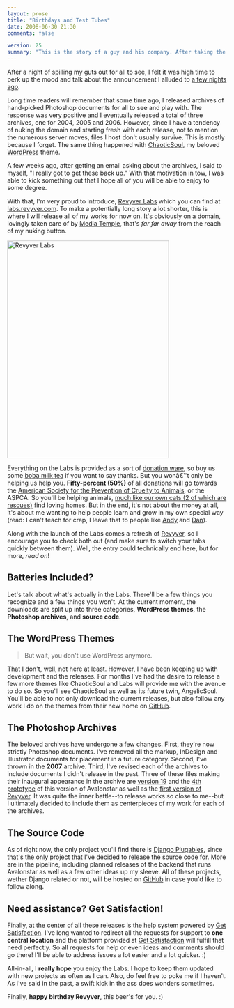 ```yaml
---
layout: prose
title: "Birthdays and Test Tubes"
date: 2008-06-30 21:30
comments: false

version: 25
summary: "This is the story of a guy and his company. After taking the level of seriousness to an all time high, he felt it was time to lighten up the mood a little bit and announce what he's been meaning to all week. Might not be *that* special, but it could very well help a lot of people."
---
```


After a night of spilling my guts out for all to see, I felt it was high time to perk up the mood and talk about the announcement I alluded to [a few nights ago][1].

Long time readers will remember that some time ago, I released archives of hand-picked Photoshop documents for all to see and play with. The response was very positive and I eventually released a total of three archives, one for 2004, 2005 and 2006. However, since I have a tendency of nuking the domain and starting fresh with each release, not to mention the numerous server moves, files I host don't usually survive. This is mostly because I forget. The same thing happened with [ChaoticSoul][2], my beloved [WordPress][3] theme.

A few weeks ago, after getting an email asking about the archives, I said to myself, "I really got to get these back up." With that motivation in tow, I was able to kick something out that I hope all of you will be able to enjoy to some degree.

With that, I'm very proud to introduce, [Revyver Labs][4] which you can find at [labs.revyver.com][4]. To make a potentially long story a lot shorter, this is where I will release all of my works for now on. It's obviously on a domain, lovingly taken care of by [Media Temple][5], that's *far far away* from the reach of my nuking button.

[<img src="http://farm4.static.flickr.com/3047/2626835621_e3cf4bbc02.jpg" width="371" height="500" alt="Revyver Labs" />][20]

Everything on the Labs is provided as a sort of [donation ware][6], so buy us some [boba milk tea][7] if you want to say thanks. But you wonâ€™t only be helping us help you. **Fifty-percent (50%)** of all donations will go towards the [American Society for the Prevention of Cruelty to Animals][8], or the ASPCA. So you'll be helping animals, [much like our own cats (2 of which are rescues)][9] find loving homes. But in the end, it's not about the money at all, it's about me wanting to help people learn and grow in my own special way (read: I can't teach for crap, I leave that to people like [Andy][10] and [Dan][11]).

Along with the launch of the Labs comes a refresh of [Revyver][12], so I encourage you to check both out (and make sure to switch your tabs quickly between them). Well, the entry could technically end here, but for more, *read on*!

## Batteries Included?

Let's talk about what's actually in the Labs. There'll be a few things you recognize and a few things you won't. At the current moment, the downloads are split up into three categories, **WordPress themes**, the **Photoshop archives**, and **source code**.

## The WordPress Themes

> But wait, you don't use WordPress anymore.

That I don't, well, not here at least. However, I have been keeping up with development and the releases. For months I've had the desire to release a few more themes like ChaoticSoul and Labs will provide me with the avenue to do so. So you'll see ChaoticSoul as well as its future twin, AngelicSoul. You'll be able to not only download the current releases, but also follow any work I do on the themes from their new home on [GitHub][13].

## The Photoshop Archives

The beloved archives have undergone a few changes. First, they're now strictly Photoshop documents. I've removed all the markup, InDesign and Illustrator documents for placement in a future category. Second, I've thrown in the **2007** archive. Third, I've revised each of the archives to include documents I didn't release in the past. Three of these files making their inaugural appearance in the archive are [version 19][14] and the [4th prototype][15] of this version of Avalonstar as well as the [first version of Revyver][16]. It was quite the inner battle--to release works so close to me--but I ultimately decided to include them as centerpieces of my work for each of the archives.

## The Source Code

As of right now, the only project you'll find there is [Django Plugables][17], since that's the only project that I've decided to release the source code for. More are in the pipeline, including planned releases of the backend that runs Avalonstar as well as a few other ideas up my sleeve. All of these projects, wether Django related or not, will be hosted on [GitHub][13] in case you'd like to follow along.

## Need assistance? Get Satisfaction!

Finally, at the center of all these releases is the help system powered by [Get Satisfaction][18]. I've long wanted to redirect all the requests for support to **one central location** and the platform provided at [Get Satisfaction][19] will fulfill that need perfectly. So all requests for help or even ideas and comments should go there! I'll be able to address issues a lot easier and a lot quicker. :)

All-in-all, I **really hope** you enjoy the Labs. I hope to keep them updated with new projects as often as I can. Also, do feel free to poke me if I haven't. As I've said in the past, a swift kick in the ass does wonders sometimes.

Finally, **happy birthday Revyver**, this beer's for you. :)

[1]: http://avalonstar.com/blog/2008/jun/29/revyver-week/
[2]: http://www.bloggingpro.com/archives/2006/03/23/wordpress-theme-chaoticsoul/
[3]: http://en.blog.wordpress.com/2006/10/26/new-theme-chaoticsoul/
[4]: http://labs.revyver.com/
[5]: http://www.mediatemple.net/go/order/?refdom=revyver.com
[6]: http://en.wikipedia.org/wiki/Donationware
[7]: http://en.wikipedia.org/wiki/Bubble_tea
[8]: http://aspca.org/
[9]: http://www.flickr.com/photos/avalonstar/sets/152607/
[10]: http://www.stuffandnonsense.co.uk/
[11]: http://simplebits.com/
[12]: http://revyver.com/
[13]: http://github.com/revyver/
[14]: http://flickr.com/photos/lisamac/26246348/
[15]: http://avalonstar.com/blog/2008/mar/30/design-distortion/
[16]: http://flickr.com/photos/avalonstar/179187596/
[17]: http://github.com/revyver/django-plugables/tree/
[18]: http://getsatisfaction.com/revyver/products/revyver_revyver_labs/
[19]: http://getsatisfaction.com/
[20]: http://www.flickr.com/photos/avalonstar/2626835621/
